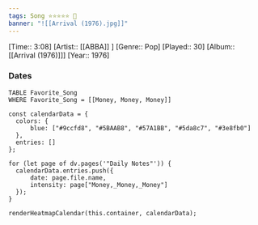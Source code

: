 ```yaml
---
tags: Song ⭐⭐⭐⭐⭐ 💛
banner: "![[Arrival (1976).jpg]]"
---
```

[Time:: 3:08]
[Artist:: [[ABBA]] ]
[Genre:: Pop]
[Played:: 30]
[Album:: [[Arrival (1976)]]]
[Year:: 1976]
### Dates
````dataview
TABLE Favorite_Song
WHERE Favorite_Song = [[Money, Money, Money]]
````

  ```dataviewjs
const calendarData = { 
	colors: { 
		blue: ["#9ccfd8", "#5BAAB8", "#57A1BB", "#5da8c7", "#3e8fb0"] 
	}, 
	entries: [] 
}; 

for (let page of dv.pages('"Daily Notes"')) { 
	calendarData.entries.push({ 
		date: page.file.name, 
		intensity: page["Money,_Money,_Money"]
	}); 
} 

renderHeatmapCalendar(this.container, calendarData);
```
